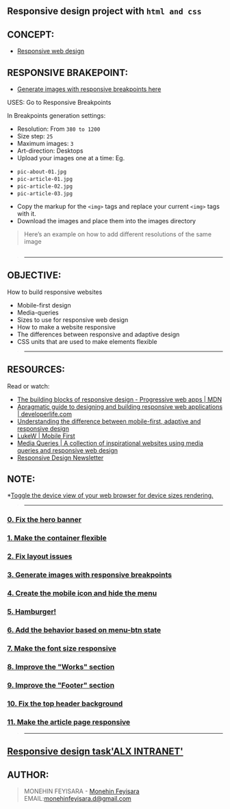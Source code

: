 ## Responsive design project with ```html and css```

## CONCEPT:
* [Responsive web design](https://intranet.alxswe.com/concepts/546)

## RESPONSIVE BRAKEPOINT:
* [ Generate images with responsive breakpoints here](https://www.responsivebreakpoints.com/)

USES:
Go to Responsive Breakpoints

In Breakpoints generation settings:

- Resolution: From ```380 to 1200```
- Size step: ```25```
- Maximum images: ```3```
- Art-direction: Desktops
- Upload your images one at a time:
Eg.
* `pic-about-01.jpg`
* `pic-article-01.jpg`
* `pic-article-02.jpg`
* `pic-article-03.jpg`
- Copy the markup for the `<img>` tags and replace your current `<img>` tags with it.
- Download the images and place them into the images directory

> Here’s an example on how to add different resolutions of the same image


<img
    sizes="(max-width: 3000px) 40vw, 1200px"
    srcset="
      about-us_icoxoo_c_scale,w_380.jpg 380w,
      about-us_icoxoo_c_scale,w_853.jpg 853w,
      about-us_icoxoo_c_scale,w_1200.jpg 1200w"
    src="about-us_icoxoo_c_scale,w_1200.jpg"
    alt="">



> ________________________________________________________________________________________

## OBJECTIVE:
How to build responsive websites

* Mobile-first design
* Media-queries
* Sizes to use for responsive web design
* How to make a website responsive
* The differences between responsive and adaptive design
* CSS units that are used to make elements flexible

> _________________________________________________________________________________________

## RESOURCES:
Read or watch:

* [The building blocks of responsive design - Progressive web apps | MDN](https://developer.mozilla.org/en-US/docs/Learn/CSS/CSS_layout/Responsive_Design)
* [Apragmatic guide to designing and building responsive web applications | developerlife.com](https://developerlife.com/2019/08/25/guide-to-building-responsive-web-apps/)
* [Understanding the difference between mobile-first, adaptive and responsive design](https://fredericgonzalo.com/en/understanding-the-difference-between-mobile-first-adaptive-and-responsive-design/)
* [LukeW | Mobile First](https://www.lukew.com/ff/entry.asp?933)
* [Media Queries | A collection of inspirational websites using media queries and responsive web design](https://intranet.hbtn.io/rltoken/bk52ihWug_pe0QUghl99aQ)
* [Responsive Design Newsletter](https://intranet.hbtn.io/rltoken/1k39DhswkQfzN7L4N7pO7w)

## NOTE:
*[Toggle the device view of your web browser for device sizes rendering.](https://developer.chrome.com/docs/devtools/)
> ________________________________________________________________________________________

### [0. Fix the hero banner](./01-styles.css)

### [1. Make the container flexible](./02-styles.css)

### [2. Fix layout issues](./02-1-styles.css)

### [3. Generate images with responsive breakpoints](./03-index.html)

### [4. Create the mobile icon and hide the menu](./04-index.html)

### [5. Hamburger!](./05-index.html)

### [6. Add the behavior based on menu-btn state](./06-index.html)

### [7. Make the font size responsive](./07-index.html)

### [8. Improve the "Works" section](./08-index.html)

### [9. Improve the "Footer" section](./09-index.html)

### [10. Fix the top header background](./10-index.html)

### [11. Make the article page responsive](./100-article.html)

> ________________________________________________________________________________________________

## [Responsive design task'ALX INTRANET'](https://intranet.alxswe.com/projects/1194) 

## AUTHOR:
> MONEHIN FEYISARA - [Monehin Feyisara](https://github.com/monehinfeyi)
> EMAIL:monehinfeyisara.d@gmail.com

